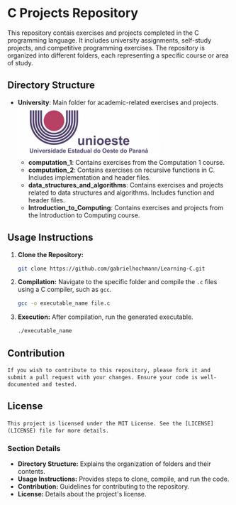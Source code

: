 # C Projects Repository

This repository contais exercises and projects completed in the C programming language. It includes university assignments, self-study projects, and competitive programming exercises. The repository is organized into different folders, each representing a specific course or area of study.

## Directory Structure

- **University**: Main folder for academic-related exercises and projects.
![Unioste Logo](./assets/logo_unioeste.png)
  - **computation_1**: Contains exercises from the Computation 1 course.
  - **computation_2**: Contains exercises on recursive functions in C. Includes implementation and header files.
  - **data_structures_and_algorithms**: Contains exercises and projects related to data structures and algorithms. Includes function and header files.
  - **Introduction_to_Computing**: Contains exercises and projects from the Introduction to Computing course.

## Usage Instructions

1. **Clone the Repository:**
   ```bash
   git clone https://github.com/gabrielhochmann/Learning-C.git

2. **Compilation:**
    Navigate to the specific folder and compile the `.c` files using a C compiler, such as `gcc`.
    ```bash
    gcc -o executable_name file.c

3. **Execution:**
    After compilation, run the generated executable.
    ```bash
    ./executable_name

## Contribution

    If you wish to contribute to this repository, please fork it and submit a pull request with your changes. Ensure your code is well-documented and tested.

## License
    This project is licensed under the MIT License. See the [LICENSE](LICENSE) file for more details.

### **Section Details**

- **Directory Structure:** Explains the organization of folders and their contents.
- **Usage Instructions:** Provides steps to clone, compile, and run the code.
- **Contribution:** Guidelines for contributing to the repository.
- **License:** Details about the project's license.   
